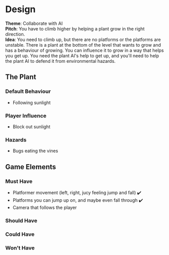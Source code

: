 # Design

**Theme**: Collaborate with AI  
**Pitch**: You have to climb higher by helping a plant grow in the right direction.  
**Idea**: You need to climb up, but there are no platforms or the platforms are unstable. There is a plant at the bottom of the level that wants to grow and has a behaviour of growing. You can influence it to grow in a way that helps you get up. You need the plant AI's help to get up, and you'll need to help the plant AI to defend it from environmental hazards.

## The Plant
### Default Behaviour
* Following sunlight
### Player Influence
* Block out sunlight
### Hazards
* Bugs eating the vines

## Game Elements
### Must Have
* Platformer movement (left, right, jucy feeling jump and fall) ✔️
* Platforms you can jump up on, and maybe even fall through ✔️
* Camera that follows the player
### Should Have
### Could Have
### Won't Have
